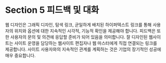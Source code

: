 # Section 5 피드백 및 대화

웹 디자인은 그래픽 디자인, 탐색 링크, 균일하게 배치된 하이퍼텍스트 링크를 통해 사용자의 위치와 옵션에 대한 지속적인 시각적, 기능적 확인을 제공해야 합니다. 피드백은 또한 사용자의 문의 및 의견에 응답할 준비가 되어 있음을 의미합니다. 잘 디자인된 웹사이트는 사이트 운영을 담당하는 웹사이트 편집자나 웹 마스터에게 직접 연결되는 링크를 제공합니다. 사이트 사용자와의 지속적인 관계를 계획하는 것은 기업의 장기적인 성공에 매우 중요합니다.
